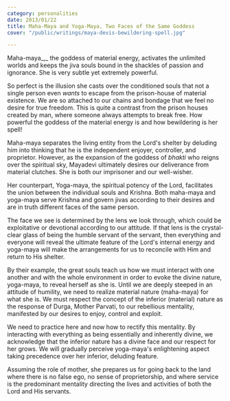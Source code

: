 ```yaml
---
category: personalities
date: 2013/01/22
title: Maha-Maya and Yoga-Maya, Two Faces of the Same Goddess
cover: "/public/writings/maya-devis-bewildering-spell.jpg"

---
```

Maha-maya_,_ the goddess of material energy, activates the unlimited worlds and keeps the jiva souls bound in the shackles of passion and ignorance. She is very subtle yet extremely powerful.

So perfect is the illusion she casts over the conditioned souls that not a single person even _wants_ to escape from the prison-house of material existence. We are so attached to our chains and bondage that we feel no desire for true freedom. This is quite a contrast from the prison houses created by man, where someone always attempts to break free. How powerful the goddess of the material energy is and how bewildering is her spell!

Maha-maya separates the living entity from the Lord's shelter by deluding him into thinking that he is the independent enjoyer, controller, and proprietor. However, as the expansion of the goddess of _bhakti_ who reigns over the spiritual sky, Mayadevi ultimately desires our deliverance from material clutches. She is both our imprisoner and our well-wisher.

Her counterpart, Yoga-maya, the spiritual potency of the Lord, facilitates the union between the individual souls and Krishna. Both maha-maya and yoga-maya serve Krishna and govern jivas according to their desires and are in truth different faces of the same person.

The face we see is determined by the lens we look through, which could be exploitative or devotional according to our attitude. If that lens is the crystal-clear glass of being the humble servant of the servant, then everything and everyone will reveal the ultimate feature of the Lord's internal energy and yoga-maya will make the arrangements for us to reconcile with Him and return to His shelter.

By their example, the great souls teach us how we must interact with one another and with the whole environment in order to evoke the divine nature, yoga-maya, to reveal herself as she is. Until we are deeply steeped in an attitude of humility, we need to realize material nature (maha-maya) for what she is. We must respect the concept of the inferior (material) nature as the response of Durga, Mother Parvati, to our rebellious mentality, manifested by our desires to enjoy, control and exploit.

We need to practice here and now how to rectify this mentality. By interacting with everything as being essentially and inherently divine, we acknowledge that the inferior nature has a divine face and our respect for her grows. We will gradually perceive yoga-maya's enlightening aspect taking precedence over her inferior, deluding feature.

Assuming the role of mother, she prepares us for going back to the land where there is no false ego, no sense of proprietorship, and where service is the predominant mentality directing the lives and activities of both the Lord and His servants.